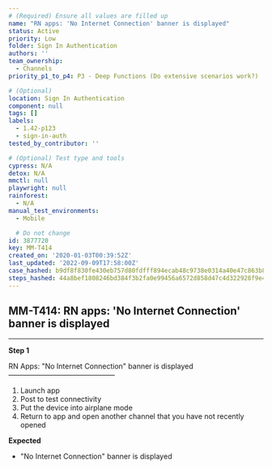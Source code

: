```yaml
---
# (Required) Ensure all values are filled up
name: "RN apps: 'No Internet Connection' banner is displayed"
status: Active
priority: Low
folder: Sign In Authentication
authors: ''
team_ownership:
  - Channels
priority_p1_to_p4: P3 - Deep Functions (Do extensive scenarios work?)

# (Optional)
location: Sign In Authentication
component: null
tags: []
labels:
  - 1.42-p123
  - sign-in-auth
tested_by_contributor: ''

# (Optional) Test type and tools
cypress: N/A
detox: N/A
mmctl: null
playwright: null
rainforest:
  - N/A
manual_test_environments:
  - Mobile

  # Do not change
id: 3877720
key: MM-T414
created_on: '2020-01-03T00:39:52Z'
last_updated: '2022-09-09T17:58:00Z'
case_hashed: b9df8f830fe430eb757d80fdfff894ecab48c9738e0314a40e47c863b8576adfddad741489259a43bceab640e8c023f1
steps_hashed: 44a8bef1808246bd384f3b2fa0e99456a6572d858d47c4d322928f9e4f83b747f44604398a887ae51b7642a785bc6f97
---
```


<!-- (Auto-generated) Based on frontmatter's "key" and "name" -->

## MM-T414: RN apps: 'No Internet Connection' banner is displayed

---

**Step 1**

RN Apps: "No Internet Connection" banner is displayed\
––––––––––––––––––––––––––––––

1. Launch app
2. Post to test connectivity
3. Put the device into airplane mode
4. Return to app and open another channel that you have not recently opened

**Expected**

- "No Internet Connection" banner is displayed
